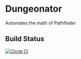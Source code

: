 # Dungeonator
Automates the math of Pathfinder

## Build Status
[![Circle CI](https://circleci.com/gh/AndrewRiehm/Dungeonator.svg?style=shield&circle-token=6f033eb0697c4086852f47ac316ccb4502981897)](https://circleci.com/gh/AndrewRiehm/Dungeonator)
